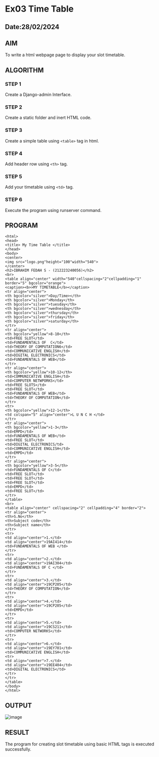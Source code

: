 # Ex03 Time Table
## Date:28/02/2024

## AIM
To write a html webpage page to display your slot timetable.

## ALGORITHM
### STEP 1
Create a Django-admin Interface.

### STEP 2
Create a static folder and inert HTML code.

### STEP 3
Create a simple table using ```<table>``` tag in html.

### STEP 4
Add header row using ```<th>``` tag.

### STEP 5
Add your timetable using ```<td>``` tag.

### STEP 6
Execute the program using runserver command.

## PROGRAM
```
<html>
<head>
<title> My Time Table </title>
</head>
<body>
<center>
<img src="logo.png"height="100"width="540">
</center>
<h2>IBRAHIM FEDAH S - (212223240056)</h2>
<br>
<table align="center" width="540"cellspacing="2"cellpadding="1" border="5" bgcolor="orange">
<caption><b>>MY TIMETABLE</b></caption>
<tr align="center">
<th bgcolor="silver">Day/Time></th>
<th bgcolor="silver">Monday</th>
<th bgcolor="silver">tuesday</th>
<th bgcolor="silver">wednesday</th>
<th bgcolor="silver">thursday</th>
<th bgcolor="silver">friday</th>
<th bgcolor="silver">saturday</th>
</tr>
<tr align="center">
<th bgcolor="yellow">8-10</th>
<td>FREE SLOT</td>
<td>FUNDAMENTALS OF  C</td>
<td>THEORY OF COMPUTATION6</td>
<td>COMMUNICATIVE ENGLISH</td>
<td>DIGITAL ELECTRONICS</td>
<td>FUNDAMENTALS OF WEB</td>
</tr>
<tr align="center">
<th bgcolor="yellow">10-12</th>
<td>COMMUNICATIVE ENGLISH</td>
<td>COMPUTER NETWPORKS</td>
<td>FREE SLOTS</td>
<td>FREE SLOT</td>
<td>FUNDAMENTALS OF WEB</td>
<td>THEORY OF COMPUTATION</td>
</tr>
<tr>
<th bgcolor="yellow">12-1</th>
<td colspan="5" align="center">L U N C H </td>
</tr>
<tr align="center">
<th bgcolor="yellow">1-3</th>
<td>EMPD</td>
<td>FUNDAMENTALS OF WEB</td>
<td>FREE SLOT</td>
<td>DIGITAL ELECTRONICS/td>
<td>COMMUNICATIVE ENGLISH</td>
<td>EMPD</td>
</tr>
<tr align="center">
<th bgcolor="yellow">3-5</th>
<td>FUNDAMENTALS OF C</td>
<td>FREE SLOT</td>
<td>FREE SLOT</td>
<td>FREE SLOT</td>
<td>EMPD</td>
<td>FREE SLOT</td>
</tr>
</table>
<br>
<table align="center" cellspacing="2" cellpadding="4" border="2">
<tr align="center">
<th>S.No</th>
<th>Subject code</th>
<th>Subject name</th>
</tr>
<tr>
<td align="center">1.</td>
<td align="center">19AI414</td>
<td>FUNDAMENTALS OF WEB </td> 
</tr>
<tr>
<td align="center">2.</td>
<td align="center">19AI304</td>
<td>FUNDAMENTALS OF C </td> 
</tr>
<tr>
<td align="center">3.</td>
<td align="center">19CP205</td>
<td>THEORY OF COMPUTATION</td> 
</tr>
<tr>
<td align="center">4.</td>
<td align="center">19CP205</td>
<td>EMPD</td> 
</tr>
<tr>
<td align="center">5.</td>
<td align="center">19CS211</td>
<td>COMPUTER NETWORKS</td> 
</tr>
<tr>
<td align="center">6.</td>
<td align="center">19EY701</td>
<td>COMMUNICATIVE ENGLISH</td> 
<tr>
<td align="center">7.</td>
<td align="center">19EE404</td>
<td>DIGITAL ELECTRONICS</td> 
</tr>
</tr>
</table>
</body>
</html>
```
## OUTPUT
![image](https://github.com/ibrahimfedahs/slot/assets/150319493/9c9a85c5-13bc-4f60-ac2e-d48dde4ccafe)


## RESULT
The program for creating slot timetable using basic HTML tags is executed successfully.
